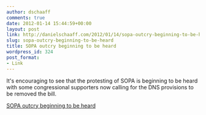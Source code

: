 ```yaml
---
author: dschaaff
comments: true
date: 2012-01-14 15:44:59+00:00
layout: post
link: http://danielschaaff.com/2012/01/14/sopa-outcry-beginning-to-be-heard/
slug: sopa-outcry-beginning-to-be-heard
title: SOPA outcry beginning to be heard
wordpress_id: 324
post_format:
- Link
---
```


It's encouraging to see that the protesting of SOPA is beginning to be heard with some congressional supporters now calling for the DNS provisions to be removed the bill.

  
[SOPA outcry beginning to be heard](http://feeds.arstechnica.com/~r/arstechnica/everything/~3/axO0qMQMHyU/under-voter-pressure-members-of-congress-backpedal-on-sopa.ars)
